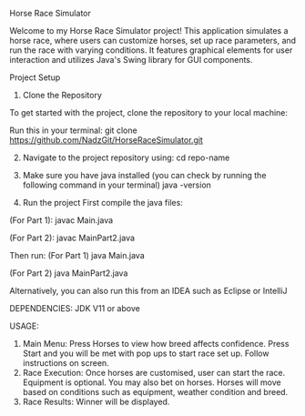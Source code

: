 Horse Race Simulator

Welcome to my Horse Race Simulator project! This application simulates a horse race, where users can customize horses, set up race parameters, and run the race with varying conditions. It features graphical elements for user interaction and utilizes Java's Swing library for GUI components.


Project Setup

 1. Clone the Repository

To get started with the project, clone the repository to your local machine:


Run this in your terminal:
git clone https://github.com/NadzGit/HorseRaceSimulator.git

2. Navigate to the project repository using:
cd repo-name

3. Make sure you have java installed (you can check by running the following command in your terminal)
java -version

4. Run the project
First compile the java files:

(For Part 1):
javac Main.java

(For Part 2):
javac MainPart2.java

Then run:
(For Part 1)
java Main.java

(For Part 2)
java MainPart2.java

Alternatively, you can also run this from an IDEA such as Eclipse or IntelliJ


DEPENDENCIES:
JDK V11 or above

USAGE:
1. Main Menu: Press Horses to view how breed affects confidence. Press Start and you will be met with pop ups to start race set up. Follow instructions on screen.
2. Race Execution: Once horses are customised, user can start the race. Equipment is optional. You may also bet on horses. Horses will move based on conditions such as equipment, weather condition and breed.
3. Race Results: Winner will be displayed.

